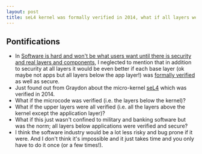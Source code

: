 ```yaml
---
layout: post
title: seL4 kernel was formally verified in 2014, what if all layers were verified? Shouldn't they be?
---
```



## Pontifications

* In [Software is hard and won't be what users want until there is security and real layers and components](http://rolandtanglao.com/2016/12/17/p1-software-is-hard-no-clean-separation-or-componentization/), I neglected to mention that in addition to security at all layers it would be even better if each base layer (ok maybe not apps but all layers below the app layer!) was [formally verified](https://wiki.sel4.systems/FrequentlyAskedQuestions#What_is_formal_verification.3F) as well as secure.
* Just found out from Graydon about the micro-kernel [seL4](https://en.wikipedia.org/wiki/L4_microkernel_family#High_assurance:_seL4) which was verified in 2014.
* What if the microcode was verified (i.e. the layers below the kernel)?
* What if the upper layers were all verified (i.e. all the layers above the kernel except the application layer)? 
* What if this just wasn't confined to military and banking software but was the norm; all layers below applications were verified and secure?
* I think the software industry would be a lot less risky and bug prone if it were. And I don't think it's impossible and it just takes time and you only have to do it once (or a few times!).

